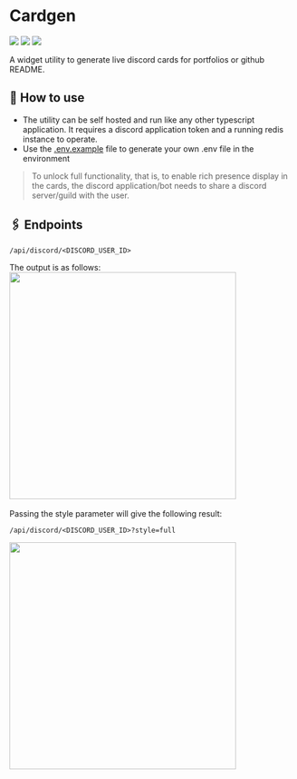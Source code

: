 # Cardgen
![](https://img.shields.io/badge/typescript-yellow?logo=typescript&style=for-the-badge)
![](https://img.shields.io/badge/discord.js-white?logo=discord&style=for-the-badge)
![](https://img.shields.io/badge/open_source-green?style=for-the-badge&logo=github)

A widget utility to generate live discord cards for portfolios or github README.
## 🤔 How to use
- The utility can be self hosted and run like any other typescript application. It requires a discord application token and a running redis instance to operate. <br>
- Use the [.env.example](https://github.com/DarkFalc0n/cardgen/blob/master/.env.example) file to generate your own .env file in the environment
> To unlock full functionality, that is, to enable rich presence display in the cards, the discord application/bot needs to share a discord server/guild with the user.

## 🖇 Endpoints
  ```
  /api/discord/<DISCORD_USER_ID>
  ```
The output is as follows: <br>
<img src="https://github.com/DarkFalc0n/cardgen/assets/59203815/5431d658-5b09-46d1-8404-cf46fb30c4af" width=400> <br><br>
Passing the style parameter will give the following result:
  ```
  /api/discord/<DISCORD_USER_ID>?style=full
  ```
<img src="https://github.com/DarkFalc0n/cardgen/assets/59203815/116b9719-8b98-4333-b6e1-a098dd8e7290" width=400> <br>




